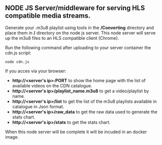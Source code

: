## NODE JS Server/middleware for serving HLS compatible media streams.

Generate your .m3u8 playlist using tools in the **/Converting** directory and place them in **/** directory on the node js server.
This node server will serve up the m3u8 files to an HLS compatible client (Chrome).

Run the following command after uploading to your server container the cdn.js script:

```
node cdn.js
```
If you acces via your browser:
 * **http://<server's ip>:PORT**  to show the home page with the list of available videos on the CDN catalogue. 
 * **http://<server's ip>/playlist_name.m3u8** to get a video/playlist by name.
 * **http://<server's ip>/list** to get the list of the m3u8 playlists available in catalogue in Json format.
 * **http://<server's ip>/raw_data** to get the raw data used to generate the stats chart.
 * **http://<server's ip>/stats** to get the stats chart.


When this node server will be complete it will be incuded in an docker image.
